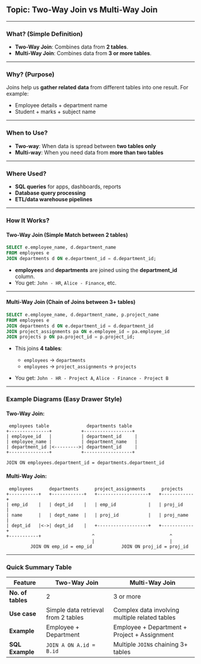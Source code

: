 ## **Topic: Two-Way Join vs Multi-Way Join**

---

### **What? (Simple Definition)**

* **Two-Way Join**: Combines data from **2 tables**.
* **Multi-Way Join**: Combines data from **3 or more tables**.

---

### **Why? (Purpose)**

Joins help us **gather related data** from different tables into one result. For example:

* Employee details + department name
* Student + marks + subject name

---

### **When to Use?**

* **Two-way**: When data is spread between **two tables only**
* **Multi-way**: When you need data from **more than two tables**

---

### **Where Used?**

* **SQL queries** for apps, dashboards, reports
* **Database query processing**
* **ETL/data warehouse pipelines**

---

### **How It Works?**

#### **Two-Way Join (Simple Match between 2 tables)**

```sql
SELECT e.employee_name, d.department_name
FROM employees e
JOIN departments d ON e.department_id = d.department_id;
```

* **employees** and **departments** are joined using the **department\_id** column.
* You get: `John - HR`, `Alice - Finance`, etc.

---

#### **Multi-Way Join (Chain of Joins between 3+ tables)**

```sql
SELECT e.employee_name, d.department_name, p.project_name
FROM employees e
JOIN departments d ON e.department_id = d.department_id
JOIN project_assignments pa ON e.employee_id = pa.employee_id
JOIN projects p ON pa.project_id = p.project_id;
```

* This joins **4 tables**:

  * `employees` → `departments`
  * `employees` → `project_assignments` → `projects`
* You get: `John - HR - Project A`, `Alice - Finance - Project B`

---

### **Example Diagrams (Easy Drawer Style)**

#### **Two-Way Join:**

```
 employees table              departments table
+---------------+           +------------------+
| employee_id   |           | department_id     |
| employee_name |           | department_name   |
| department_id |<--------->| department_id     |
+---------------+           +------------------+

JOIN ON employees.department_id = departments.department_id
```

#### **Multi-Way Join:**

```
 employees      departments      project_assignments      projects
+-----------+   +------------+   +-------------------+   +------------+
| emp_id    |   | dept_id    |   | emp_id            |   | proj_id    |
| name      |   | dept_name  |   | proj_id           |   | proj_name  |
| dept_id   |<->| dept_id    |   +-------------------+   +------------+
+-----------+                   ^                            ^
                                |                            |
         JOIN ON emp_id = emp_id           JOIN ON proj_id = proj_id
```

---

### **Quick Summary Table**

| Feature           | Two-Way Join                        | Multi-Way Join                                 |
| ----------------- | ----------------------------------- | ---------------------------------------------- |
| **No. of tables** | 2                                   | 3 or more                                      |
| **Use case**      | Simple data retrieval from 2 tables | Complex data involving multiple related tables |
| **Example**       | Employee + Department               | Employee + Department + Project + Assignment   |
| **SQL Example**   | `JOIN A ON A.id = B.id`             | Multiple `JOIN`s chaining 3+ tables            |

